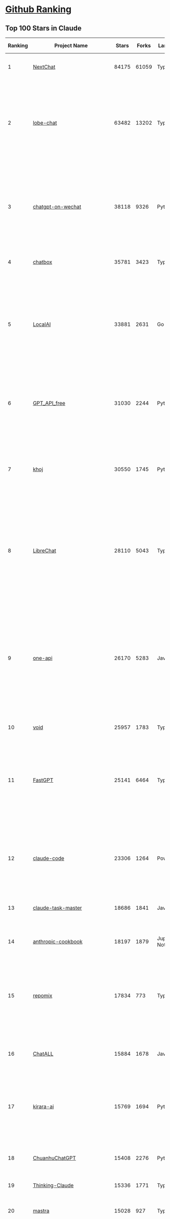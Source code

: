 [Github Ranking](../README.md)
==========

## Top 100 Stars in Claude

| Ranking | Project Name | Stars | Forks | Language | Open Issues | Description | Last Commit |
| ------- | ------------ | ----- | ----- | -------- | ----------- | ----------- | ----------- |
| 1 | [NextChat](https://github.com/ChatGPTNextWeb/NextChat) | 84175 | 61059 | TypeScript | 648 | ✨ Light and Fast AI Assistant. Support: Web \| iOS \| MacOS \| Android \|  Linux \| Windows | 2025-07-14T13:12:27Z |
| 2 | [lobe-chat](https://github.com/lobehub/lobe-chat) | 63482 | 13202 | TypeScript | 823 | 🤯 Lobe Chat - an open-source, modern design AI chat framework. Supports multiple AI providers (OpenAI / Claude 4 / Gemini / DeepSeek / Ollama / Qwen), Knowledge Base (file upload / RAG ), one click install MCP Marketplace and Artifacts / Thinking. One-click FREE deployment of your private AI Agent application. | 2025-07-16T04:03:49Z |
| 3 | [chatgpt-on-wechat](https://github.com/zhayujie/chatgpt-on-wechat) | 38118 | 9326 | Python | 296 | 基于大模型搭建的聊天机器人，同时支持 微信公众号、企业微信应用、飞书、钉钉 等接入，可选择ChatGPT/Claude/DeepSeek/文心一言/讯飞星火/通义千问/ Gemini/GLM-4/Kimi/LinkAI，能处理文本、语音和图片，访问操作系统和互联网，支持基于自有知识库进行定制企业智能客服。 | 2025-06-29T14:41:10Z |
| 4 | [chatbox](https://github.com/chatboxai/chatbox) | 35781 | 3423 | TypeScript | 766 | User-friendly Desktop Client App for AI Models/LLMs (GPT, Claude, Gemini, Ollama...) | 2025-07-01T03:21:49Z |
| 5 | [LocalAI](https://github.com/mudler/LocalAI) | 33881 | 2631 | Go | 433 | :robot: The free, Open Source alternative to OpenAI, Claude and others. Self-hosted and local-first. Drop-in replacement for OpenAI,  running on consumer-grade hardware. No GPU required. Runs gguf, transformers, diffusers and many more models architectures. Features: Generate Text, Audio, Video, Images, Voice Cloning, Distributed, P2P inference | 2025-07-15T22:56:05Z |
| 6 | [GPT_API_free](https://github.com/chatanywhere/GPT_API_free) | 31030 | 2244 | Python | 19 | Free ChatGPT&DeepSeek API Key，免费ChatGPT&DeepSeek API。免费接入DeepSeek API和GPT4 API，支持 gpt \| deepseek \| claude \| gemini \| grok 等排名靠前的常用大模型。 | 2025-06-28T16:41:28Z |
| 7 | [khoj](https://github.com/khoj-ai/khoj) | 30550 | 1745 | Python | 74 | Your AI second brain. Self-hostable. Get answers from the web or your docs. Build custom agents, schedule automations, do deep research. Turn any online or local LLM into your personal, autonomous AI (gpt, claude, gemini, llama, qwen, mistral). Get started - free. | 2025-07-15T23:44:20Z |
| 8 | [LibreChat](https://github.com/danny-avila/LibreChat) | 28110 | 5043 | TypeScript | 163 | Enhanced ChatGPT Clone: Features Agents, DeepSeek, Anthropic, AWS, OpenAI, Responses API, Azure, Groq, o1, GPT-4o, Mistral, OpenRouter, Vertex AI, Gemini, Artifacts, AI model switching, message search, Code Interpreter, langchain, DALL-E-3, OpenAPI Actions, Functions, Secure Multi-User Auth, Presets, open-source for self-hosting. Active project. | 2025-07-16T01:55:21Z |
| 9 | [one-api](https://github.com/songquanpeng/one-api) | 26170 | 5283 | JavaScript | 867 | LLM API 管理 & 分发系统，支持 OpenAI、Azure、Anthropic Claude、Google Gemini、DeepSeek、字节豆包、ChatGLM、文心一言、讯飞星火、通义千问、360 智脑、腾讯混元等主流模型，统一 API 适配，可用于 key 管理与二次分发。单可执行文件，提供 Docker 镜像，一键部署，开箱即用。LLM API management & key redistribution system, unifying multiple providers under a single API. Single binary, Docker-ready, with an English UI. | 2025-02-21T11:30:22Z |
| 10 | [void](https://github.com/voideditor/void) | 25957 | 1783 | TypeScript | 223 | None | 2025-07-05T08:01:10Z |
| 11 | [FastGPT](https://github.com/labring/FastGPT) | 25141 | 6464 | TypeScript | 572 | FastGPT is a knowledge-based platform built on the LLMs, offers a comprehensive suite of out-of-the-box capabilities such as data processing, RAG retrieval, and visual AI workflow orchestration, letting you easily develop and deploy complex question-answering systems without the need for extensive setup or configuration. | 2025-07-16T03:58:10Z |
| 12 | [claude-code](https://github.com/anthropics/claude-code) | 23306 | 1264 | PowerShell | 1907 | Claude Code is an agentic coding tool that lives in your terminal, understands your codebase, and helps you code faster by executing routine tasks, explaining complex code, and handling git workflows - all through natural language commands. | 2025-07-11T22:54:24Z |
| 13 | [claude-task-master](https://github.com/eyaltoledano/claude-task-master) | 18686 | 1841 | JavaScript | 120 | An AI-powered task-management system you can drop into Cursor, Lovable, Windsurf, Roo, and others. | 2025-07-14T13:49:16Z |
| 14 | [anthropic-cookbook](https://github.com/anthropics/anthropic-cookbook) | 18197 | 1879 | Jupyter Notebook | 36 | A collection of notebooks/recipes showcasing some fun and effective ways of using Claude. | 2025-06-24T18:37:57Z |
| 15 | [repomix](https://github.com/yamadashy/repomix) | 17834 | 773 | TypeScript | 95 | 📦 Repomix is a powerful tool that packs your entire repository into a single, AI-friendly file. Perfect for when you need to feed your codebase to Large Language Models (LLMs) or other AI tools like Claude, ChatGPT, DeepSeek, Perplexity, Gemini, Gemma, Llama, Grok, and more. | 2025-07-15T15:56:03Z |
| 16 | [ChatALL](https://github.com/ai-shifu/ChatALL) | 15884 | 1678 | JavaScript | 227 |  Concurrently chat with ChatGPT, Bing Chat, Bard, Alpaca, Vicuna, Claude, ChatGLM, MOSS, 讯飞星火, 文心一言 and more, discover the best answers | 2025-06-12T01:05:22Z |
| 17 | [kirara-ai](https://github.com/lss233/kirara-ai) | 15769 | 1694 | Python | 15 | 🤖 可 DIY 的 多模态 AI 聊天机器人 \| 🚀 快速接入 微信、 QQ、Telegram、等聊天平台 \| 🦈支持DeepSeek、Grok、Claude、Ollama、Gemini、OpenAI \| 工作流系统、网页搜索、AI画图、人设调教、虚拟女仆、语音对话 \|  | 2025-06-28T19:24:48Z |
| 18 | [ChuanhuChatGPT](https://github.com/GaiZhenbiao/ChuanhuChatGPT) | 15408 | 2276 | Python | 122 | GUI for ChatGPT API and many LLMs. Supports agents, file-based QA, GPT finetuning and query with web search. All with a neat UI. | 2025-03-13T09:36:38Z |
| 19 | [Thinking-Claude](https://github.com/richards199999/Thinking-Claude) | 15336 | 1771 | TypeScript | 0 | Let your Claude able to think | 2025-03-10T04:02:46Z |
| 20 | [mastra](https://github.com/mastra-ai/mastra) | 15028 | 927 | TypeScript | 189 | The TypeScript AI agent framework. ⚡ Assistants, RAG, observability. Supports any LLM: GPT-4, Claude, Gemini, Llama. | 2025-07-15T23:22:40Z |
| 21 | [LangBot](https://github.com/langbot-app/LangBot) | 12525 | 980 | Python | 93 | 🤩 Easy-to-use global IM bot platform designed for the LLM era / 简单易用的大模型即时通信机器人开发平台 ⚡️ Bots for QQ / QQ频道 / Discord / WeChat（企业微信、个人微信）/ Telegram / 飞书 / 钉钉 / Slack 🧩 Integrated with ChatGPT、DeepSeek、Dify、n8n、Claude、Google Gemini、xAI、PPIO、Ollama、阿里云百炼、SiliconFlow、Qwen、Moonshot(Kimi K2)、SillyTraven、MCP、WeClone etc. LLM & Agent | 2025-07-16T03:39:50Z |
| 22 | [awesome-chatgpt-zh](https://github.com/EmbraceAGI/awesome-chatgpt-zh) | 11237 | 928 | Python | 0 | ChatGPT 中文指南🔥，ChatGPT 中文调教指南，指令指南，应用开发指南，精选资源清单，更好的使用 chatGPT 让你的生产力 up up up! 🚀 | 2024-11-05T10:24:21Z |
| 23 | [claude-engineer](https://github.com/Doriandarko/claude-engineer) | 11064 | 1161 | Python | 12 | Claude Engineer is an interactive command-line interface (CLI) that leverages the power of Anthropic's Claude-3.5-Sonnet model to assist with software development tasks.This framework enables Claude to generate and manage its own tools, continuously expanding its capabilities through conversation. Available both as a CLI and a modern web interface | 2024-12-12T22:08:15Z |
| 24 | [claudia](https://github.com/getAsterisk/claudia) | 8745 | 698 | TypeScript | 117 | A powerful GUI app and Toolkit for Claude Code - Create custom agents, manage interactive Claude Code sessions, run secure background agents, and more. | 2025-07-15T12:38:20Z |
| 25 | [new-api](https://github.com/QuantumNous/new-api) | 8605 | 1673 | JavaScript | 240 | AI模型接口管理与分发系统，支持将多种大模型转为统一格式调用，支持OpenAI、Claude等格式，可供个人或者企业内部管理与分发渠道使用，本项目基于One API二次开发。🍥 The next-generation LLM gateway and AI asset management system supports multiple languages. | 2025-07-15T20:53:15Z |
| 26 | [coai](https://github.com/coaidev/coai) | 8458 | 1134 | TypeScript | 22 | 🚀 Next Generation AI One-Stop Internationalization Solution. 🚀 下一代 AI 一站式 B/C 端解决方案，支持 OpenAI，Midjourney，Claude，讯飞星火，Stable Diffusion，DALL·E，ChatGLM，通义千问，腾讯混元，360 智脑，百川 AI，火山方舟，新必应，Gemini，Moonshot 等模型，支持对话分享，自定义预设，云端同步，模型市场，支持弹性计费和订阅计划模式，支持图片解析，支持联网搜索，支持模型缓存，丰富美观的后台管理与仪表盘数据统计。 | 2025-07-05T08:57:15Z |
| 27 | [BlackFriday-GPTs-Prompts](https://github.com/friuns2/BlackFriday-GPTs-Prompts) | 8260 | 1220 | None | 100 | List of free GPTs that doesn't require plus subscription  | 2024-11-08T11:03:14Z |
| 28 | [SuperClaude](https://github.com/NomenAK/SuperClaude) | 8170 | 731 | Python | 11 | A configuration framework that enhances Claude Code with specialized commands, cognitive personas, and development methodologies. | 2025-07-15T19:07:57Z |
| 29 | [opencode](https://github.com/opencode-ai/opencode) | 8076 | 622 | Go | 108 | A powerful AI coding agent. Built for the terminal. | 2025-07-01T09:52:20Z |
| 30 | [CL4R1T4S](https://github.com/elder-plinius/CL4R1T4S) | 8025 | 1710 | None | 14 | AI SYSTEMS TRANSPARENCY FOR ALL! - LEAKED SYSTEM PROMPTS FOR CHATGPT, GEMINI, GROK, CLAUDE, PERPLEXITY, CURSOR, WINDSURF, DEVIN, REPLIT, AND MORE! | 2025-07-13T15:35:45Z |
| 31 | [Noi](https://github.com/lencx/Noi) | 7736 | 589 | JavaScript | 164 | 🚀 Power Your World with AI - Explore, Extend, Empower. | 2025-05-01T02:21:25Z |
| 32 | [system_prompts_leaks](https://github.com/asgeirtj/system_prompts_leaks) | 7633 | 1726 | JavaScript | 1 | Collection of extracted System Prompts from popular chatbots like ChatGPT, Claude & Gemini | 2025-07-15T18:00:37Z |
| 33 | [Upsonic](https://github.com/Upsonic/Upsonic) | 7582 | 716 | Python | 51 | The most reliable AI agent framework that supports MCP. | 2025-07-15T23:02:55Z |
| 34 | [promptfoo](https://github.com/promptfoo/promptfoo) | 7563 | 606 | TypeScript | 178 | Test your prompts, agents, and RAGs. Red teaming, pentesting, and vulnerability scanning for LLMs. Compare performance of GPT, Claude, Gemini, Llama, and more. Simple declarative configs with command line and CI/CD integration. | 2025-07-16T04:02:08Z |
| 35 | [aichat](https://github.com/sigoden/aichat) | 7372 | 484 | Rust | 3 | All-in-one LLM CLI tool featuring Shell Assistant, Chat-REPL, RAG, AI Tools & Agents, with access to OpenAI, Claude, Gemini, Ollama, Groq, and more. | 2025-07-14T11:13:50Z |
| 36 | [opencommit](https://github.com/di-sukharev/opencommit) | 6761 | 369 | JavaScript | 155 | top #1 and most feature rich GPT wrapper for git — generate commit messages with an LLM in 1 sec — works best with Claude or GPT, supports local models too | 2025-07-04T08:42:30Z |
| 37 | [fastapi_mcp](https://github.com/tadata-org/fastapi_mcp) | 6583 | 547 | Python | 63 | Expose your FastAPI endpoints as Model Context Protocol (MCP) tools, with Auth! | 2025-07-14T16:19:33Z |
| 38 | [deep-searcher](https://github.com/zilliztech/deep-searcher) | 6524 | 643 | Python | 38 | Open Source Deep Research Alternative to Reason and Search on Private Data. Written in Python. | 2025-07-10T12:40:41Z |
| 39 | [llamacoder](https://github.com/Nutlope/llamacoder) | 6153 | 1460 | TypeScript | 44 | Open source Claude Artifacts – built with Llama 3.1 405B | 2025-07-15T17:39:40Z |
| 40 | [code2prompt](https://github.com/mufeedvh/code2prompt) | 6043 | 333 | MDX | 17 | A CLI tool to convert your codebase into a single LLM prompt with source tree, prompt templating, and token counting. | 2025-07-14T23:15:57Z |
| 41 | [opencompass](https://github.com/open-compass/opencompass) | 5683 | 625 | Python | 327 | OpenCompass is an LLM evaluation platform, supporting a wide range of models (Llama3, Mistral, InternLM2,GPT-4,LLaMa2, Qwen,GLM, Claude, etc) over 100+ datasets. | 2025-07-14T14:46:20Z |
| 42 | [fragments](https://github.com/e2b-dev/fragments) | 5627 | 761 | TypeScript | 7 | Open-source Next.js template for building apps that are fully generated by AI. By E2B. | 2025-06-16T17:38:35Z |
| 43 | [context-engineering-intro](https://github.com/coleam00/context-engineering-intro) | 5507 | 1083 | TypeScript | 8 | Context engineering is the new vibe coding - it's the way to actually make AI coding assistants work. Claude Code is the best for this so that's what this repo is centered around, but you can apply this strategy with any AI coding assistant! | 2025-07-14T03:07:10Z |
| 44 | [deepclaude](https://github.com/getAsterisk/deepclaude) | 5257 | 433 | Rust | 48 | A high-performance LLM inference API and Chat UI that integrates DeepSeek R1's CoT reasoning traces with Anthropic Claude models. | 2025-05-21T11:58:16Z |
| 45 | [claude-code-router](https://github.com/musistudio/claude-code-router) | 4669 | 359 | TypeScript | 101 | Use Claude Code as the foundation for coding infrastructure, allowing you to decide how to interact with the model while enjoying updates from Anthropic. | 2025-07-16T01:15:15Z |
| 46 | [zen-mcp-server](https://github.com/BeehiveInnovations/zen-mcp-server) | 4654 | 433 | Python | 45 | The power of Claude Code + [Gemini / OpenAI / Grok / OpenRouter / Ollama / Custom Model / All Of The Above] working as one. | 2025-06-30T09:51:14Z |
| 47 | [kilocode](https://github.com/Kilo-Org/kilocode) | 4634 | 378 | TypeScript | 100 | Open Source AI coding assistant for planning, building, and fixing code. We're a superset of Roo, Cline, and our own features. Follow us: kilocode.ai/social | 2025-07-16T01:05:44Z |
| 48 | [codecompanion.nvim](https://github.com/olimorris/codecompanion.nvim) | 4522 | 269 | Lua | 1 | ✨ AI-powered coding, seamlessly in Neovim | 2025-07-15T18:50:07Z |
| 49 | [chinese-llm-benchmark](https://github.com/jeinlee1991/chinese-llm-benchmark) | 4510 | 186 | None | 27 | ReLE中文大模型能力评测（持续更新）：目前已囊括257个大模型，覆盖chatgpt、gpt-4.1、o4-mini、谷歌gemini-2.5、Claude、智谱GLM-Z1、文心一言、qwen-max、百川、讯飞星火、商汤senseChat、minimax等商用模型， 以及DeepSeek-R1-0528、qwq-32b、deepseek-v3、qwen3、llama4、phi-4、glm4、gemma3、mistral、书生internLM2.5等开源大模型。不仅提供排行榜，也提供规模超200万的大模型缺陷库！方便广大社区研究分析、改进大模型。 | 2025-07-13T07:34:07Z |
| 50 | [ccusage](https://github.com/ryoppippi/ccusage) | 4322 | 136 | TypeScript | 23 | A CLI tool for analyzing Claude Code usage from local JSONL files. | 2025-07-16T01:27:41Z |
| 51 | [mcp-playwright](https://github.com/executeautomation/mcp-playwright) | 4321 | 358 | TypeScript | 27 | Playwright Model Context Protocol Server - Tool to automate Browsers and APIs in Claude Desktop, Cline, Cursor IDE and More 🔌 | 2025-06-20T21:28:21Z |
| 52 | [claude-coder](https://github.com/kodu-ai/claude-coder) | 4297 | 174 | TypeScript | 25 | Kodu is an autonomous coding agent that lives in your IDE. It is a VSCode extension that can help you build your dream project step by step by leveraging the latest technologies in automated coding agents  | 2025-04-30T10:21:02Z |
| 53 | [GodMode](https://github.com/smol-ai/GodMode) | 4294 | 345 | TypeScript | 50 | AI Chat Browser: Fast, Full webapp access to ChatGPT / Claude / Bard / Bing / Llama2! I use this 20 times a day. | 2024-07-29T00:31:03Z |
| 54 | [maestro](https://github.com/Doriandarko/maestro) | 4255 | 656 | Python | 32 | A framework for Claude Opus to intelligently orchestrate subagents. | 2024-07-01T06:49:15Z |
| 55 | [free-llm-api-resources](https://github.com/cheahjs/free-llm-api-resources) | 4161 | 367 | Python | 5 | A list of free LLM inference resources accessible via API. | 2025-07-16T01:44:18Z |
| 56 | [bot-on-anything](https://github.com/zhayujie/bot-on-anything) | 4090 | 927 | Python | 263 | A large model-based chatbot builder that can quickly integrate AI models (including ChatGPT, Claude, Gemini) into various software applications (such as Telegram, Gmail, Slack, and websites). | 2025-01-03T14:13:51Z |
| 57 | [awesome-claude-code](https://github.com/hesreallyhim/awesome-claude-code) | 4000 | 205 | Python | 7 | A curated list of awesome commands, files, and workflows for Claude Code | 2025-07-15T08:25:47Z |
| 58 | [DesktopCommanderMCP](https://github.com/wonderwhy-er/DesktopCommanderMCP) | 3894 | 434 | JavaScript | 46 | This is MCP server for Claude that gives it terminal control, file system search and diff file editing capabilities | 2025-07-15T21:28:31Z |
| 59 | [obsidian-smart-connections](https://github.com/brianpetro/obsidian-smart-connections) | 3890 | 229 | JavaScript | 380 | Chat with your notes & see links to related content with AI embeddings. Use local models or 100+ via APIs like Claude, Gemini, ChatGPT & Llama 3 | 2025-07-15T18:26:44Z |
| 60 | [casibase](https://github.com/casibase/casibase) | 3841 | 457 | Go | 42 | ⚡️AI Cloud OS: Open-source enterprise-level AI knowledge base and MCP (model-context-protocol)/A2A (agent-to-agent) management platform with admin UI, user management and Single-Sign-On⚡️, supports ChatGPT, Claude, Llama, Ollama, HuggingFace, etc., chat bot demo: https://ai.casibase.com, admin UI demo: https://ai-admin.casibase.com | 2025-07-15T14:25:59Z |
| 61 | [firecrawl-mcp-server](https://github.com/mendableai/firecrawl-mcp-server) | 3815 | 367 | JavaScript | 30 | Official Firecrawl MCP Server - Adds powerful web scraping to Cursor, Claude and any other LLM clients. | 2025-07-03T14:59:25Z |
| 62 | [forge](https://github.com/antinomyhq/forge) | 3691 | 1185 | Rust | 45 | AI enabled pair programmer for Claude, GPT, O Series, Grok, Deepseek, Gemini and 300+ models | 2025-07-16T01:12:18Z |
| 63 | [deepchat](https://github.com/ThinkInAIXYZ/deepchat) | 3663 | 463 | TypeScript | 54 | 🐬DeepChat - A smart assistant that connects powerful AI to your personal world | 2025-07-16T03:05:11Z |
| 64 | [every-chatgpt-gui](https://github.com/billmei/every-chatgpt-gui) | 3640 | 253 | None | 4 | Every front-end GUI client for ChatGPT, Claude, and other LLMs | 2025-07-01T01:16:17Z |
| 65 | [mcp-chrome](https://github.com/hangwin/mcp-chrome) | 3476 | 258 | TypeScript | 34 | Chrome MCP Server is a Chrome extension-based Model Context Protocol (MCP) server that exposes your Chrome browser functionality to AI assistants like Claude, enabling complex browser automation, content analysis, and semantic search. | 2025-07-13T09:26:05Z |
| 66 | [git-mcp](https://github.com/idosal/git-mcp) | 3438 | 238 | TypeScript | 26 | Put an end to code hallucinations! GitMCP is a free, open-source, remote MCP server for any GitHub project | 2025-05-25T16:03:34Z |
| 67 | [Awesome-MCP-ZH](https://github.com/yzfly/Awesome-MCP-ZH) | 3291 | 196 | None | 0 | MCP 资源精选， MCP指南，Claude MCP，MCP Servers, MCP Clients | 2025-06-29T13:28:11Z |
| 68 | [AChat](https://github.com/AprilNEA/AChat) | 3265 | 1211 | TypeScript | 22 | 🌊 AChat - An open-source/self-hosted/local-first AI platform, designed for enterprises and teams, perfectly combining powerful local processing capabilities with seamless remote synchronization. | 2025-07-13T05:47:33Z |
| 69 | [mcp](https://github.com/BrowserMCP/mcp) | 3101 | 211 | TypeScript | 54 | Browser MCP is a Model Context Provider (MCP) server that allows AI applications to control your browser | 2025-04-24T21:49:44Z |
| 70 | [Awesome-ChatGPT-prompts-ZH_CN](https://github.com/L1Xu4n/Awesome-ChatGPT-prompts-ZH_CN) | 3073 | 166 | None | 12 | 如何将ChatGPT调教成一只猫娘 | 2023-07-18T15:57:44Z |
| 71 | [awesome-ai-system-prompts](https://github.com/dontriskit/awesome-ai-system-prompts) | 3050 | 509 | TypeScript | 2 | 🧠 Curated collection of system prompts for top AI tools. Perfect for AI agent builders and prompt engineers. Incuding: ChatGPT, Claude, Perplexity, Manus, Claude-Code, Loveable, v0, Grok, same new, windsurf, notion, and MetaAI.  | 2025-07-15T22:49:17Z |
| 72 | [claude-squad](https://github.com/smtg-ai/claude-squad) | 2992 | 199 | Go | 40 | Manage multiple AI terminal agents like Claude Code, Aider, Codex, OpenCode, and Amp. | 2025-07-15T22:17:53Z |
| 73 | [awesome-claude-prompts](https://github.com/langgptai/awesome-claude-prompts) | 2913 | 290 | None | 0 | This repo includes Claude prompt curation to use Claude better. | 2025-03-01T00:29:09Z |
| 74 | [agent-rules](https://github.com/steipete/agent-rules) | 2836 | 183 | Shell | 4 | Rules and Knowledge to work better with agents such as Claude Code or Cursor | 2025-06-25T10:15:57Z |
| 75 | [Claude-Code-Usage-Monitor](https://github.com/Maciek-roboblog/Claude-Code-Usage-Monitor) | 2738 | 120 | Python | 12 | Real-time Claude Code usage monitor with predictions and warnings | 2025-07-16T02:26:24Z |
| 76 | [VLMEvalKit](https://github.com/open-compass/VLMEvalKit) | 2720 | 445 | Python | 136 | Open-source evaluation toolkit of large multi-modality models (LMMs), support 220+ LMMs, 80+ benchmarks | 2025-07-15T13:04:55Z |
| 77 | [n8n-mcp](https://github.com/czlonkowski/n8n-mcp) | 2707 | 547 | TypeScript | 12 | A MCP for Claude Desktop / Claude Code / Windsurf / Cursor to build n8n workflows for you  | 2025-07-15T22:43:38Z |
| 78 | [DeepClaude](https://github.com/ErlichLiu/DeepClaude) | 2693 | 503 | Python | 27 | Unleash Next-Level AI! 🚀  💻 Code Generation: DeepSeek r1 + Claude 3.7 Sonnet - Unparalleled Performance! 📝 Content Creation: DeepSeek r1 + Gemini 2.5 Pro - Superior Quality! 🔌 OpenAI-Compatible. 🌊 Streaming & Non-Streaming Support.  ✨ Experience the Future of AI – Today! Click to Try Now! ✨ | 2025-06-20T15:16:21Z |
| 79 | [aide](https://github.com/nicepkg/aide) | 2629 | 191 | TypeScript | 34 | Conquer Any Code in VSCode: One-Click Comments, Conversions, UI-to-Code, and AI Batch Processing of Files! 在 VSCode 中征服任何代码：一键注释、转换、UI 图生成代码、AI 批量处理文件！💪 | 2025-05-06T02:52:46Z |
| 80 | [ruby_llm](https://github.com/crmne/ruby_llm) | 2555 | 188 | Ruby | 43 | Stop juggling AI SDKs! RubyLLM offers one delightful Ruby interface for OpenAI, Anthropic, Gemini, Bedrock, OpenRouter, DeepSeek, Ollama & compatible APIs. Chat, Vision, Audio, PDF, Images, Embeddings, Tools, Streaming & Rails integration. | 2025-06-11T17:09:04Z |
| 81 | [poe-api](https://github.com/ading2210/poe-api) | 2510 | 316 | Python | 39 | [UNMAINTAINED] A reverse engineered Python API wrapper for Quora's Poe, which provides free access to ChatGPT, GPT-4, and Claude. | 2023-09-18T04:56:52Z |
| 82 | [unity-mcp](https://github.com/justinpbarnett/unity-mcp) | 2496 | 344 | C# | 44 | A Unity MCP server that allows MCP clients like Claude Desktop or Cursor to perform Unity Editor actions. | 2025-07-14T06:10:40Z |
| 83 | [griptape](https://github.com/griptape-ai/griptape) | 2347 | 195 | Python | 64 | Modular Python framework for AI agents and workflows with chain-of-thought reasoning, tools, and memory.  | 2025-07-15T18:10:16Z |
| 84 | [elia](https://github.com/darrenburns/elia) | 2216 | 135 | Python | 13 | A snappy, keyboard-centric terminal user interface for interacting with large language models. Chat with ChatGPT, Claude, Llama 3, Phi 3, Mistral, Gemma and more. | 2024-10-10T19:12:52Z |
| 85 | [claude-flow](https://github.com/ruvnet/claude-flow) | 2139 | 350 | TypeScript | 62 | Claude-Flow v2.0.0 Alpha represents a revolutionary leap in AI-powered development orchestration. Built from the ground up with enterprise-grade architecture, advanced swarm intelligence, and seamless Claude Code integration. | 2025-07-15T16:21:11Z |
| 86 | [claude-code-action](https://github.com/anthropics/claude-code-action) | 1881 | 930 | TypeScript | 75 | None | 2025-07-16T00:10:25Z |
| 87 | [papersgpt-for-zotero](https://github.com/papersgpt/papersgpt-for-zotero) | 1774 | 53 | JavaScript | 43 | Chat Multiple PDFs in Zotero AI with Gemini, Grok 4, DeepSeek, GPT, ChatGPT, Claude, OpenRouter, Gemma 3, Qwen 3 | 2025-07-10T17:02:38Z |
| 88 | [dialoqbase](https://github.com/n4ze3m/dialoqbase) | 1766 | 279 | TypeScript | 40 | Create chatbots with ease | 2024-10-15T14:24:20Z |
| 89 | [tokencost](https://github.com/AgentOps-AI/tokencost) | 1742 | 86 | Python | 11 | Easy token price estimates for 400+ LLMs. TokenOps. | 2025-07-16T00:03:02Z |
| 90 | [DevDocs](https://github.com/cyberagiinc/DevDocs) | 1734 | 159 | TypeScript | 9 | Completely free, private, UI based Tech Documentation MCP server. Designed for coders and software developers in mind. Easily integrate into Cursor, Windsurf, Cline, Roo Code, Claude Desktop App  | 2025-06-12T12:30:58Z |
| 91 | [prism](https://github.com/prism-php/prism) | 1669 | 149 | PHP | 17 | A unified interface for working with LLMs in Laravel | 2025-07-13T19:41:25Z |
| 92 | [ax](https://github.com/ax-llm/ax) | 1666 | 121 | TypeScript | 10 | The pretty much "official" DSPy framework for Typescript | 2025-07-15T20:32:42Z |
| 93 | [GalTransl](https://github.com/GalTransl/GalTransl) | 1638 | 109 | Python | 25 | 支持GPT-4/Claude/Deepseek/Sakura等大语言模型的Galgame自动化翻译解决方案  Automated translation solution for visual novels supporting GPT-4/Claude/Deepseek/Sakura | 2025-07-15T13:43:15Z |
| 94 | [Thinking_in_Java_MindMapping](https://github.com/LjyYano/Thinking_in_Java_MindMapping) | 1609 | 462 | None | 0 | 编程笔记、观影指南、读书笔记、生活感悟、Switch 游戏 | 2025-05-23T10:35:23Z |
| 95 | [claudecodeui](https://github.com/siteboon/claudecodeui) | 1547 | 181 | JavaScript | 23 | Use Claude Code on mobile and web with Claude Code UI. Claude Code UI free open source webui/GUI that helps you manage your Claude Code session and projects remotely | 2025-07-15T14:22:21Z |
| 96 | [codemcp](https://github.com/ezyang/codemcp) | 1488 | 119 | Python | 38 | Coding assistant MCP for Claude Desktop | 2025-06-04T01:38:34Z |
| 97 | [Review-Gate](https://github.com/LakshmanTurlapati/Review-Gate) | 1476 | 152 | JavaScript | 4 | Review-Gate V2 is a powerful rule for the Cursor IDE that helps you get up to 5x more value from your monthly requests. It creates an interactive loop where the AI waits for your follow-up commands—via text, voice, or image upload—allowing you to perform deep, iterative work all within a single request. | 2025-06-23T05:19:43Z |
| 98 | [AIChatWeb](https://github.com/Nanjiren01/AIChatWeb) | 1453 | 400 | TypeScript | 20 | 在ChatGPT-Next-Web的基础上，增加注册登录，额度限制，邀请，敏感词，支付，基于docker一键部署。提供后台管理系统，可配置标题、欢迎词、额度不足提醒、公告 | 2024-07-19T07:23:42Z |
| 99 | [llm-ui](https://github.com/richardgill/llm-ui) | 1452 | 76 | TypeScript | 10 | The React library for LLMs | 2025-07-02T12:52:26Z |
| 100 | [AISuperDomain](https://github.com/win4r/AISuperDomain) | 1388 | 246 | C# | 35 | Aila(AI超元域): The premier AI integration tool for Windows, macOS, and Android. Ask once, get answers from 10+ AIs like ChatGPT, Gemini, Claude3, Copilot, Poe, perplexity and more. Features customizable AI and prompts. | 2025-05-21T04:55:10Z |

